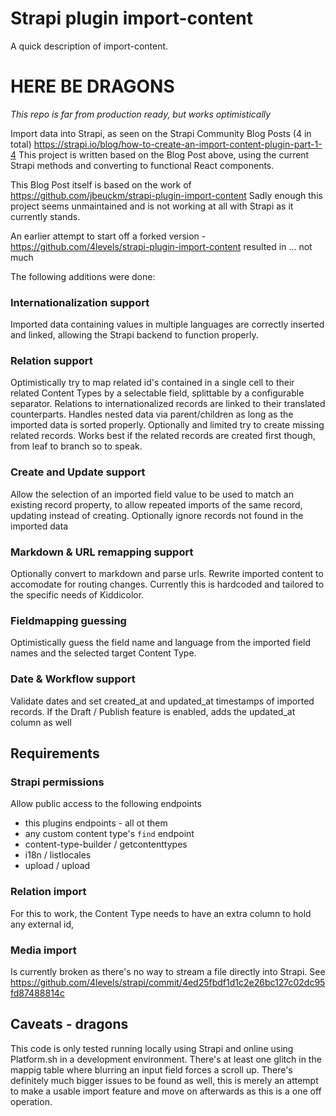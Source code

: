 # Strapi plugin import-content

A quick description of import-content.


# HERE BE DRAGONS
_This repo is far from production ready, but works optimistically_

Import data into Strapi, as seen on the Strapi Community Blog Posts (4 in total)
https://strapi.io/blog/how-to-create-an-import-content-plugin-part-1-4
This project is written based on the Blog Post above, using the current Strapi methods
and converting to functional React components.

This Blog Post itself is based on the work of https://github.com/jbeuckm/strapi-plugin-import-content
Sadly enough this project seems unmaintained and is not working at all with Strapi
as it currently stands.

An earlier attempt to start off a forked version - https://github.com/4levels/strapi-plugin-import-content
resulted in ... not much

The following additions were done:

### Internationalization support
Imported data containing values in multiple languages are correctly inserted and linked,
allowing the Strapi backend to function properly.

### Relation support
Optimistically try to map related id's contained in a single cell to their related Content Types
by a selectable field, splittable by a configurable separator.
Relations to internationalized records are linked to their translated counterparts.
Handles nested data via parent/children as long as the imported data is sorted properly.
Optionally and limited try to create missing related records.
Works best if the related records are created first though, from leaf to branch so to speak.

### Create and Update support
Allow the selection of an imported field value to be used to match an existing record property,
to allow repeated imports of the same record, updating instead of creating.  Optionally ignore 
records not found in the imported data

### Markdown & URL remapping support
Optionally convert to markdown and parse urls.
Rewrite imported content to accomodate for routing changes.  Currently this is 
hardcoded and tailored to the specific needs of Kiddicolor.

### Fieldmapping guessing
Optimistically guess the field name and language from the imported field names
and the selected target Content Type.

### Date & Workflow support
Validate dates and set created_at and updated_at timestamps of imported records.
If the Draft / Publish feature is enabled, adds the updated_at column as well

## Requirements
### Strapi permissions
Allow public access to the following endpoints
- this plugins endpoints - all ot them
- any custom content type's `find` endpoint
- content-type-builder / getcontenttypes
- i18n / listlocales
- upload / upload

### Relation import
For this to work, the Content Type needs to have an extra column to hold any external id,

### Media import
Is currently broken as there's no way to stream a file directly into Strapi.  See https://github.com/4levels/strapi/commit/4ed25fbdf1d1c2e26bc127c02dc95fd87488814c


## Caveats - dragons
This code is only tested running locally using Strapi and online using Platform.sh in a 
development environment.
There's at least one glitch in the mappig table where blurring an input field forces a scroll up.
There's definitely much bigger issues to be found as well, this is merely an attempt to make a
usable import feature and move on afterwards as this is a one off operation.


